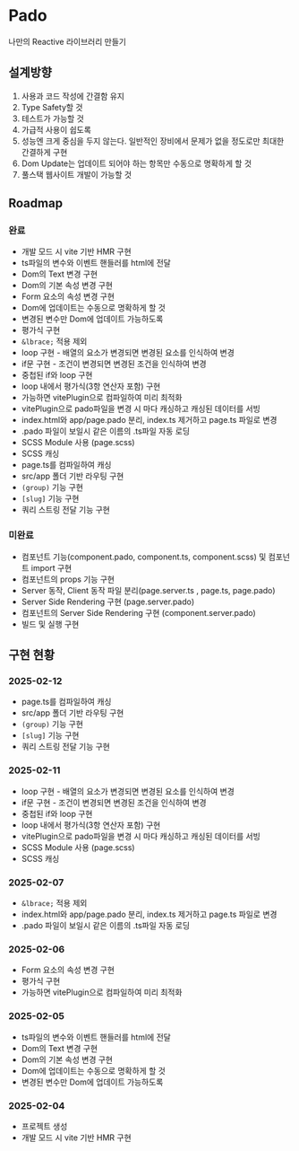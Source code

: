 # Pado

나만의 Reactive 라이브러리 만들기

## 설계방향
1. 사용과 코드 작성에 간결함 유지
2. Type Safety할 것
3. 테스트가 가능할 것
4. 가급적 사용이 쉽도록
5. 성능엔 크게 중심을 두지 않는다. 일반적인 장비에서 문제가 없을 정도로만 최대한 간결하게 구현
6. Dom Update는 업데이트 되어야 하는 항목만 수동으로 명확하게 할 것
7. 풀스택 웹사이트 개발이 가능할 것

## Roadmap
### 완료
- 개발 모드 시 vite 기반 HMR 구현
- ts파일의 변수와 이벤트 핸들러를 html에 전달
- Dom의 Text 변경 구현
- Dom의 기본 속성 변경 구현
- Form 요소의 속성 변경 구현
- Dom에 업데이트는 수동으로 명확하게 할 것
- 변경된 변수만 Dom에 업데이트 가능하도록
- 평가식 구현
- `&lbrace;` 적용 제외
- loop 구현 - 배열의 요소가 변경되면 변경된 요소를 인식하여 변경
- if문 구현 - 조건이 변경되면 변경된 조건을 인식하여 변경
- 중첩된 if와 loop 구현
- loop 내에서 평가식(3항 연산자 포함) 구현
- 가능하면 vitePlugin으로 컴파일하여 미리 최적화
- vitePlugin으로 pado파일을 변경 시 마다 캐싱하고 캐싱된 데이터를 서빙
- index.html와 app/page.pado 분리, index.ts 제거하고 page.ts 파일로 변경
- .pado 파일이 보일시 같은 이름의 .ts파일 자동 로딩
- SCSS Module 사용 (page.scss)
- SCSS 캐싱
- page.ts를 컴파일하여 캐싱
- src/app 폴더 기반 라우팅 구현
- `(group)` 기능 구현
- `[slug]` 기능 구현
- 쿼리 스트링 전달 기능 구현

### 미완료
- 컴포넌트 기능(component.pado, component.ts, component.scss) 및 컴포넌트 import 구현
- 컴포넌트의 props 기능 구현
- Server 동작, Client 동작 파일 분리(page.server.ts , page.ts, page.pado)
- Server Side Rendering 구현 (page.server.pado)
- 컴포넌트의 Server Side Rendering 구현 (component.server.pado)
- 빌드 및 실행 구현

## 구현 현황
### 2025-02-12
- page.ts를 컴파일하여 캐싱
- src/app 폴더 기반 라우팅 구현
- `(group)` 기능 구현
- `[slug]` 기능 구현
- 쿼리 스트링 전달 기능 구현


### 2025-02-11
- loop 구현 - 배열의 요소가 변경되면 변경된 요소를 인식하여 변경
- if문 구현 - 조건이 변경되면 변경된 조건을 인식하여 변경
- 중첩된 if와 loop 구현
- loop 내에서 평가식(3항 연산자 포함) 구현
- vitePlugin으로 pado파일을 변경 시 마다 캐싱하고 캐싱된 데이터를 서빙
- SCSS Module 사용 (page.scss)
- SCSS 캐싱

### 2025-02-07
- `&lbrace;` 적용 제외
- index.html와 app/page.pado 분리, index.ts 제거하고 page.ts 파일로 변경
- .pado 파일이 보일시 같은 이름의 .ts파일 자동 로딩

### 2025-02-06
- Form 요소의 속성 변경 구현
- 평가식 구현
- 가능하면 vitePlugin으로 컴파일하여 미리 최적화

### 2025-02-05
- ts파일의 변수와 이벤트 핸들러를 html에 전달
- Dom의 Text 변경 구현
- Dom의 기본 속성 변경 구현
- Dom에 업데이트는 수동으로 명확하게 할 것
- 변경된 변수만 Dom에 업데이트 가능하도록

### 2025-02-04
- 프로젝트 생성
- 개발 모드 시 vite 기반 HMR 구현
